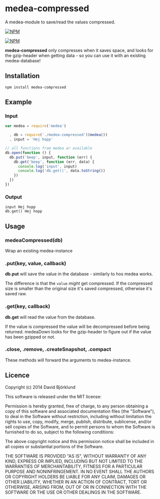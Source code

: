 # medea-compressed

A medea-module to save/read the values compressed.

[![NPM](https://nodei.co/npm/medea-compressed.png?downloads&stars)](https://nodei.co/npm/medea-compressed/)

[![NPM](https://nodei.co/npm-dl/medea-compressed.png)](https://nodei.co/npm/medea-compressed/)

__medea-compressed__ only compresses when it saves space, and looks for the gzip-header when getting data - so you can use it with an existing medea-database!

## Installation

```
npm install medea-compressed
```

## Example

### Input

```javascript
var medea = require('medea')

  , db = require('./medea-compressed')(medea())
  , input = 'Hej hopp'

// all functions from medea ar available
db.open(function () {
  db.put('beep', input, function (err) {
    db.get('beep', function (err, data) {
      console.log('input', input)
      console.log('db.get()', data.toString())
    })
  })
})
```

### Output

```
input Hej hopp
db.get() Hej hopp
```

## Usage

### medeaCompressed(db)

Wrap an existing medea-instance

### .put(key, value, callback)

__db.put__ will save the value in the database - similarly to hos medea works.

The difference is that the `value` _might_ get compressed. If the compressed size is smaller than the original size it's saved compressed, otherwise it's saved raw.

### .get(key, callback)

__db.get__ will read the value from the database.

If the value is compressed the value will be decompressed before being returned. medeaDown looks for the gzip-header to figure out if the value has been gzipped or not.

### .close, .remove, .createSnapshot, .compact

These methods will forward the arguments to medea-instance.

## Licence

Copyright (c) 2014 David Björklund

This software is released under the MIT license:

Permission is hereby granted, free of charge, to any person obtaining a copy
of this software and associated documentation files (the "Software"), to deal
in the Software without restriction, including without limitation the rights
to use, copy, modify, merge, publish, distribute, sublicense, and/or sell
copies of the Software, and to permit persons to whom the Software is
furnished to do so, subject to the following conditions:

The above copyright notice and this permission notice shall be included in
all copies or substantial portions of the Software.

THE SOFTWARE IS PROVIDED "AS IS", WITHOUT WARRANTY OF ANY KIND, EXPRESS OR
IMPLIED, INCLUDING BUT NOT LIMITED TO THE WARRANTIES OF MERCHANTABILITY,
FITNESS FOR A PARTICULAR PURPOSE AND NONINFRINGEMENT. IN NO EVENT SHALL THE
AUTHORS OR COPYRIGHT HOLDERS BE LIABLE FOR ANY CLAIM, DAMAGES OR OTHER
LIABILITY, WHETHER IN AN ACTION OF CONTRACT, TORT OR OTHERWISE, ARISING FROM,
OUT OF OR IN CONNECTION WITH THE SOFTWARE OR THE USE OR OTHER DEALINGS IN
THE SOFTWARE.
